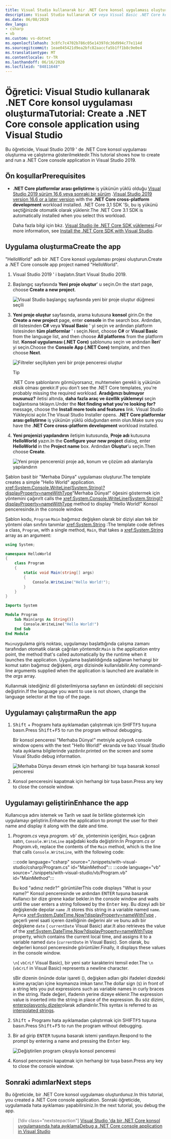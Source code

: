 ```yaml
---
title: Visual Studio kullanarak bir .NET Core konsol uygulaması oluşturma
description: Visual Studio kullanarak C# veya Visual Basic .NET Core konsol uygulaması oluşturmayı öğrenin.
ms.date: 06/08/2020
dev_langs:
- csharp
- vb
ms.custom: vs-dotnet
ms.openlocfilehash: 3c8fc7c4702b786c05e14397dc36d994c77e114d
ms.sourcegitcommit: 1eae045421d9ea2bfc82aaccfa5b1ff1b8c9e0e4
ms.translationtype: MT
ms.contentlocale: tr-TR
ms.lasthandoff: 06/16/2020
ms.locfileid: "84811648"
---
```

# <a name="tutorial-create-a-net-core-console-application-using-visual-studio"></a><span data-ttu-id="f9746-103">Öğretici: Visual Studio kullanarak .NET Core konsol uygulaması oluşturma</span><span class="sxs-lookup"><span data-stu-id="f9746-103">Tutorial: Create a .NET Core console application using Visual Studio</span></span>

<span data-ttu-id="f9746-104">Bu öğreticide, Visual Studio 2019 ' de .NET Core konsol uygulaması oluşturma ve çalıştırma gösterilmektedir.</span><span class="sxs-lookup"><span data-stu-id="f9746-104">This tutorial shows how to create and run a .NET Core console application in Visual Studio 2019.</span></span>

## <a name="prerequisites"></a><span data-ttu-id="f9746-105">Ön koşullar</span><span class="sxs-lookup"><span data-stu-id="f9746-105">Prerequisites</span></span>

- <span data-ttu-id="f9746-106">**.NET Core platformlar arası geliştirme** iş yükünün yüklü olduğu [Visual Studio 2019 sürüm 16,6 veya sonraki bir sürüm](https://visualstudio.microsoft.com/downloads/?utm_medium=microsoft&utm_source=docs.microsoft.com&utm_campaign=inline+link&utm_content=download+vs2019) .</span><span class="sxs-lookup"><span data-stu-id="f9746-106">[Visual Studio 2019 version 16.6 or a later version](https://visualstudio.microsoft.com/downloads/?utm_medium=microsoft&utm_source=docs.microsoft.com&utm_campaign=inline+link&utm_content=download+vs2019) with the **.NET Core cross-platform development** workload installed.</span></span> <span data-ttu-id="f9746-107">.NET Core 3,1 SDK 'Sı, bu iş yükünü seçtiğinizde otomatik olarak yüklenir.</span><span class="sxs-lookup"><span data-stu-id="f9746-107">The .NET Core 3.1 SDK is automatically installed when you select this workload.</span></span>

  <span data-ttu-id="f9746-108">Daha fazla bilgi için bkz. [Visual Studio ile .NET Core SDK yüklemesi](../install/sdk.md?pivots=os-windows#install-with-visual-studio).</span><span class="sxs-lookup"><span data-stu-id="f9746-108">For more information, see [Install the .NET Core SDK with Visual Studio](../install/sdk.md?pivots=os-windows#install-with-visual-studio).</span></span>

## <a name="create-the-app"></a><span data-ttu-id="f9746-109">Uygulama oluşturma</span><span class="sxs-lookup"><span data-stu-id="f9746-109">Create the app</span></span>

<span data-ttu-id="f9746-110">"HelloWorld" adlı bir .NET Core konsol uygulaması projesi oluşturun.</span><span class="sxs-lookup"><span data-stu-id="f9746-110">Create a .NET Core console app project named "HelloWorld".</span></span>

1. <span data-ttu-id="f9746-111">Visual Studio 2019 ' i başlatın.</span><span class="sxs-lookup"><span data-stu-id="f9746-111">Start Visual Studio 2019.</span></span>

1. <span data-ttu-id="f9746-112">Başlangıç sayfasında **Yeni proje oluştur**' u seçin.</span><span class="sxs-lookup"><span data-stu-id="f9746-112">On the start page, choose **Create a new project**.</span></span>

   ![Visual Studio başlangıç sayfasında yeni bir proje oluştur düğmesi seçili](./media/with-visual-studio/start-window.png)

1. <span data-ttu-id="f9746-114">**Yeni proje oluştur** sayfasında, arama kutusuna **konsol** girin.</span><span class="sxs-lookup"><span data-stu-id="f9746-114">On the **Create a new project** page, enter **console** in the search box.</span></span> <span data-ttu-id="f9746-115">Ardından, dil listesinden **C#** veya **Visual Basic** ' yi seçin ve ardından platform listesinden **tüm platformlar** ' ı seçin.</span><span class="sxs-lookup"><span data-stu-id="f9746-115">Next, choose **C#** or **Visual Basic** from the language list, and then choose **All platforms** from the platform list.</span></span> <span data-ttu-id="f9746-116">**Konsol uygulaması (.NET Core)** şablonunu seçin ve ardından **İleri**' yi seçin.</span><span class="sxs-lookup"><span data-stu-id="f9746-116">Choose the **Console App (.NET Core)** template, and then choose **Next**.</span></span>

   ![Filtreler seçiliyken yeni bir proje penceresi oluştur](./media/with-visual-studio/create-new-project.png)

   > [!TIP]
   > <span data-ttu-id="f9746-118">.NET Core şablonlarını görmüyorsanız, muhtemelen gerekli iş yükünün eksik olması gerekir.</span><span class="sxs-lookup"><span data-stu-id="f9746-118">If you don't see the .NET Core templates, you're probably missing the required workload.</span></span> <span data-ttu-id="f9746-119">**Aradığınızı bulmuyor musunuz?** iletisi altında, **daha fazla araç ve özellik yüklemeyi** seçin bağlantısına tıklayın.</span><span class="sxs-lookup"><span data-stu-id="f9746-119">Under the **Not finding what you're looking for?** message, choose the **Install more tools and features** link.</span></span> <span data-ttu-id="f9746-120">Visual Studio Yükleyicisi açılır.</span><span class="sxs-lookup"><span data-stu-id="f9746-120">The Visual Studio Installer opens.</span></span> <span data-ttu-id="f9746-121">**.NET Core platformlar arası geliştirme** iş yükünün yüklü olduğundan emin olun.</span><span class="sxs-lookup"><span data-stu-id="f9746-121">Make sure you have the **.NET Core cross-platform development** workload installed.</span></span>

1. <span data-ttu-id="f9746-122">**Yeni projenizi yapılandırın** iletişim kutusunda, **Proje adı** kutusuna **HelloWorld** yazın.</span><span class="sxs-lookup"><span data-stu-id="f9746-122">In the **Configure your new project** dialog,  enter **HelloWorld** in the **Project name** box.</span></span> <span data-ttu-id="f9746-123">Ardından **Oluştur**’u seçin.</span><span class="sxs-lookup"><span data-stu-id="f9746-123">Then choose **Create**.</span></span>

   ![Yeni proje pencerenizi proje adı, konum ve çözüm adı alanlarıyla yapılandırın](./media/with-visual-studio/configure-new-project.png)

<span data-ttu-id="f9746-125">Şablon basit bir "Merhaba Dünya" uygulaması oluşturur.</span><span class="sxs-lookup"><span data-stu-id="f9746-125">The template creates a simple "Hello World" application.</span></span> <span data-ttu-id="f9746-126"><xref:System.Console.WriteLine(System.String)?displayProperty=nameWithType>"Merhaba Dünya!" öğesini göstermek için yöntemini çağırır</span><span class="sxs-lookup"><span data-stu-id="f9746-126">It calls the <xref:System.Console.WriteLine(System.String)?displayProperty=nameWithType> method to display "Hello World!"</span></span> <span data-ttu-id="f9746-127">Konsol penceresinde.</span><span class="sxs-lookup"><span data-stu-id="f9746-127">in the console window.</span></span>

<span data-ttu-id="f9746-128">Şablon kodu, `Program` `Main` bağımsız değişken olarak bir diziyi alan tek bir yöntemi olan sınıfını tanımlar <xref:System.String> :</span><span class="sxs-lookup"><span data-stu-id="f9746-128">The template code defines a class, `Program`, with a single method, `Main`, that takes a <xref:System.String> array as an argument:</span></span>

```csharp
using System;

namespace HelloWorld
{
    class Program
    {
        static void Main(string[] args)
        {
            Console.WriteLine("Hello World!");
        }
    }
}
```

```vb
Imports System

Module Program
    Sub Main(args As String())
        Console.WriteLine("Hello World!")
    End Sub
End Module
```

<span data-ttu-id="f9746-129">`Main`uygulama giriş noktası, uygulamayı başlattığında çalışma zamanı tarafından otomatik olarak çağrılan yöntemdir.</span><span class="sxs-lookup"><span data-stu-id="f9746-129">`Main` is the application entry point, the method that's called automatically by the runtime when it launches the application.</span></span> <span data-ttu-id="f9746-130">Uygulama başlatıldığında sağlanan herhangi bir komut satırı bağımsız değişkeni, *args* dizisinde kullanılabilir.</span><span class="sxs-lookup"><span data-stu-id="f9746-130">Any command-line arguments supplied when the application is launched are available in the *args* array.</span></span>

<span data-ttu-id="f9746-131">Kullanmak istediğiniz dil gösterilmiyorsa sayfanın en üstündeki dil seçicisini değiştirin.</span><span class="sxs-lookup"><span data-stu-id="f9746-131">If the language you want to use is not shown, change the language selector at the top of the page.</span></span>

## <a name="run-the-app"></a><span data-ttu-id="f9746-132">Uygulamayı çalıştırma</span><span class="sxs-lookup"><span data-stu-id="f9746-132">Run the app</span></span>

1. <span data-ttu-id="f9746-133"><kbd>Shift</kbd> + Programı hata ayıklamadan çalıştırmak için SHIFT<kbd>F5</kbd> tuşuna basın.</span><span class="sxs-lookup"><span data-stu-id="f9746-133">Press <kbd>Shift</kbd>+<kbd>F5</kbd> to run the program without debugging.</span></span>

   <span data-ttu-id="f9746-134">Bir konsol penceresi "Merhaba Dünya!" metniyle açılıyor</span><span class="sxs-lookup"><span data-stu-id="f9746-134">A console window opens with the text "Hello World!"</span></span> <span data-ttu-id="f9746-135">ekranda ve bazı Visual Studio hata ayıklama bilgilerinde yazdırılır.</span><span class="sxs-lookup"><span data-stu-id="f9746-135">printed on the screen and some Visual Studio debug information.</span></span>

   ![Merhaba Dünya devam etmek için herhangi bir tuşa basarak konsol penceresi](./media/with-visual-studio/hello-world-console.png)

1. <span data-ttu-id="f9746-137">Konsol penceresini kapatmak için herhangi bir tuşa basın.</span><span class="sxs-lookup"><span data-stu-id="f9746-137">Press any key to close the console window.</span></span>

## <a name="enhance-the-app"></a><span data-ttu-id="f9746-138">Uygulamayı geliştirin</span><span class="sxs-lookup"><span data-stu-id="f9746-138">Enhance the app</span></span>

<span data-ttu-id="f9746-139">Kullanıcıya adını istemek ve Tarih ve saat ile birlikte göstermek için uygulamayı geliştirin.</span><span class="sxs-lookup"><span data-stu-id="f9746-139">Enhance the application to prompt the user for their name and display it along with the date and time.</span></span>

1. <span data-ttu-id="f9746-140">*Program.cs* veya *program. vb*' de, yönteminin içeriğini, `Main` çağıran satırı, `Console.WriteLine` aşağıdaki kodla değiştirin:</span><span class="sxs-lookup"><span data-stu-id="f9746-140">In *Program.cs* or *Program.vb*, replace the contents of the `Main` method, which is the line that calls `Console.WriteLine`, with the following code:</span></span>

   :::code language="csharp" source="./snippets/with-visual-studio/csharp/Program.cs" id="MainMethod":::
   :::code language="vb" source="./snippets/with-visual-studio/vb/Program.vb" id="MainMethod":::

   <span data-ttu-id="f9746-141">Bu kod "adınız nedir?" görüntüler</span><span class="sxs-lookup"><span data-stu-id="f9746-141">This code displays "What is your name?"</span></span> <span data-ttu-id="f9746-142">Konsol penceresinde ve ardından <kbd>ENTER</kbd> tuşuna basarak Kullanıcı bir dize girene kadar bekler.</span><span class="sxs-lookup"><span data-stu-id="f9746-142">in the console window and waits until the user enters a string followed by the <kbd>Enter</kbd> key.</span></span> <span data-ttu-id="f9746-143">Bu dizeyi adlı bir değişkende depolar `name` .</span><span class="sxs-lookup"><span data-stu-id="f9746-143">It stores this string in a variable named `name`.</span></span> <span data-ttu-id="f9746-144">Ayrıca <xref:System.DateTime.Now?displayProperty=nameWithType> , geçerli yerel saati içeren özelliğinin değerini alır ve bunu adlı bir değişkene `date` ( `currentDate` Visual Basic) atar.</span><span class="sxs-lookup"><span data-stu-id="f9746-144">It also retrieves the value of the <xref:System.DateTime.Now?displayProperty=nameWithType> property, which contains the current local time, and assigns it to a variable named `date` (`currentDate` in Visual Basic).</span></span> <span data-ttu-id="f9746-145">Son olarak, bu değerleri konsol penceresinde görüntüler.</span><span class="sxs-lookup"><span data-stu-id="f9746-145">Finally, it displays these values in the console window.</span></span>

   <span data-ttu-id="f9746-146">`\n`( `vbCrLf` Visual Basic), bir yeni satır karakterini temsil eder.</span><span class="sxs-lookup"><span data-stu-id="f9746-146">The `\n` (`vbCrLf` in Visual Basic) represents a newline character.</span></span>

   <span data-ttu-id="f9746-147">`$`Bir dizenin önünde dolar işareti (), değişken adları gibi ifadeleri dizedeki küme ayraçları içine koymanıza imkan tanır.</span><span class="sxs-lookup"><span data-stu-id="f9746-147">The dollar sign (`$`) in front of a string lets you put expressions such as variable names in curly braces in the string.</span></span> <span data-ttu-id="f9746-148">İfade değeri, ifadenin yerine dizeye eklenir.</span><span class="sxs-lookup"><span data-stu-id="f9746-148">The expression value is inserted into the string in place of the expression.</span></span> <span data-ttu-id="f9746-149">Bu söz dizimi, [enterpolasyonlu dizeler](../../csharp/language-reference/tokens/interpolated.md)olarak adlandırılır.</span><span class="sxs-lookup"><span data-stu-id="f9746-149">This syntax is referred to as [interpolated strings](../../csharp/language-reference/tokens/interpolated.md).</span></span>

1. <span data-ttu-id="f9746-150"><kbd>Shift</kbd> + Programı hata ayıklamadan çalıştırmak için SHIFT<kbd>F5</kbd> tuşuna basın.</span><span class="sxs-lookup"><span data-stu-id="f9746-150">Press <kbd>Shift</kbd>+<kbd>F5</kbd> to run the program without debugging.</span></span>

1. <span data-ttu-id="f9746-151">Bir ad girip <kbd>ENTER</kbd> tuşuna basarak istemi yanıtlayın.</span><span class="sxs-lookup"><span data-stu-id="f9746-151">Respond to the prompt by entering a name and pressing the <kbd>Enter</kbd> key.</span></span>

   ![Değiştirilen program çıkışıyla konsol penceresi](./media/with-visual-studio/hello-world-update.png)

1. <span data-ttu-id="f9746-153">Konsol penceresini kapatmak için herhangi bir tuşa basın.</span><span class="sxs-lookup"><span data-stu-id="f9746-153">Press any key to close the console window.</span></span>

## <a name="next-steps"></a><span data-ttu-id="f9746-154">Sonraki adımlar</span><span class="sxs-lookup"><span data-stu-id="f9746-154">Next steps</span></span>

<span data-ttu-id="f9746-155">Bu öğreticide, bir .NET Core konsol uygulaması oluşturdunuz.</span><span class="sxs-lookup"><span data-stu-id="f9746-155">In this tutorial, you created a .NET Core console application.</span></span> <span data-ttu-id="f9746-156">Sonraki öğreticide, uygulamada hata ayıklaması yapabilirsiniz.</span><span class="sxs-lookup"><span data-stu-id="f9746-156">In the next tutorial, you debug the app.</span></span>

> [!div class="nextstepaction"]
> [<span data-ttu-id="f9746-157">Visual Studio 'da bir .NET Core konsol uygulamasında hata ayıklama</span><span class="sxs-lookup"><span data-stu-id="f9746-157">Debug a .NET Core console application in Visual Studio</span></span>](debugging-with-visual-studio.md)
